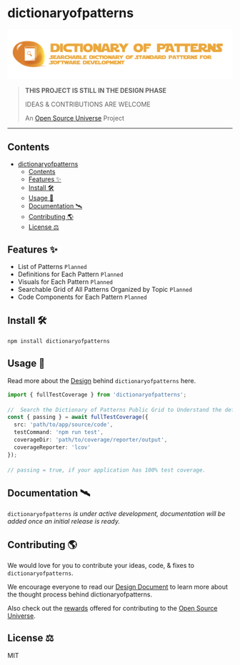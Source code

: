 # dictionaryofpatterns

![Dictionary Of Patterns — Searchable Dictionary Of Standard Patterns For Software Development](assets/dictionaryofpatterns.png)

> **THIS PROJECT IS STILL IN THE DESIGN PHASE**
>
> IDEAS & CONTRIBUTIONS ARE WELCOME
>
> An [Open Source Universe](https://github.com/intellibus/approach) Project

---

## Contents

- [dictionaryofpatterns](#dictionaryofpatterns)
  - [Contents](#contents)
  - [Features ✨](#features-)
  - [Install 🛠](#install-)
  - [Usage 🔭](#usage-)
  - [Documentation 🛰](#documentation-)
  - [Contributing 🌎](#contributing-)
  - [License ⚖️](#license-️)

## Features ✨

- List of Patterns `Planned`
- Definitions for Each Pattern  `Planned`
- Visuals for Each Pattern  `Planned`
- Searchable Grid of All Patterns Organized by Topic  `Planned`
- Code Components for Each Pattern  `Planned`

## Install 🛠

```sh
npm install dictionaryofpatterns
```

## Usage 🔭

Read more about the [Design](https://github.com/intellibus/dictionaryofpatterns/blob/main/DESIGN.md) behind `dictionaryofpatterns` here.

```typescript
import { fullTestCoverage } from 'dictionaryofpatterns';

//  Search the Dictionary of Patterns Public Grid to Understand the definition of fullTestCoverage
const { passing } = await fullTestCoverage({
  src: 'path/to/app/source/code',
  testCommand: 'npm run test',
  coverageDir: 'path/to/coverage/reporter/output',
  coverageReporter: 'lcov'
});

// passing = true, if your application has 100% test coverage.
```

## Documentation 🛰

`dictionaryofpatterns` *is under active development, documentation will be added once an initial release is ready.*

## Contributing 🌎

We would love for you to contribute your ideas, code, & fixes to `dictionaryofpatterns`.

We encourage everyone to read our [Design Document](https://github.com/intellibus/dictionaryofpatterns/blob/main/DESIGN.md) to learn more about the thought process behind dictionaryofpatterns.

Also check out the [rewards](https://github.com/intellibus/approach/blob/main/REWARDS.md) offered for contributing to the [Open Source Universe](https://github.com/intellibus/approach).

## License ⚖️

MIT
